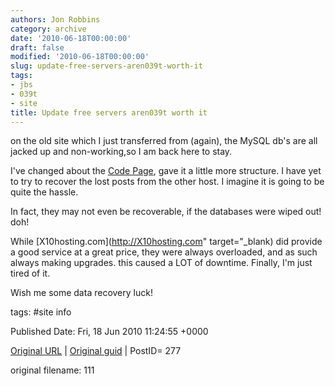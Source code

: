 ```yaml
---
authors: Jon Robbins
category: archive
date: '2010-06-18T00:00:00'
draft: false
modified: '2010-06-18T00:00:00'
slug: update-free-servers-aren039t-worth-it
tags:
- jbs
- 039t
- site
title: Update free servers aren039t worth it
---
```


on the old site which I just transferred from (again), the MySQL db's are all jacked up and non-working,so I am back here to stay.

 I've changed about the [Code Page](/code/), gave it a little more structure.  I have yet to try to recover the lost posts from the other host.  I imagine it is going to be quite the hassle.

 In fact, they may not even be recoverable, if the databases were wiped out!  doh!

 While [X10hosting.com](http://X10hosting.com" target="_blank) did provide a good service at a great price, they were always overloaded, and as such always making upgrades.  this caused a LOT of downtime.  Finally, I'm just tired of it.

 Wish me some data recovery luck!

 



tags: #site info 


Published Date: Fri, 18 Jun 2010 11:24:55 +0000 

[Original URL](http://factorq.net/2010/06/18/update-free-servers-arent-worth-it/) | [Original guid](http://factorq.net/?p=277) | PostID= 277

 original filename: 111